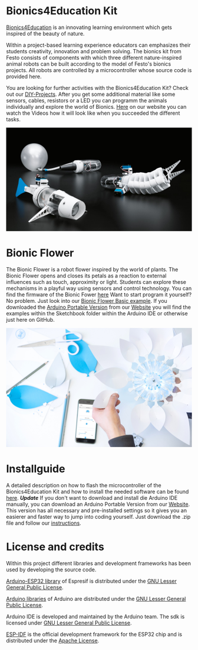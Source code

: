 # Bionics4Education Kit

[Bionics4Education](https://www.bionics4education.com/web/lang/de/1_education.html) is an innovating learning environment which gets inspired of the beauty of nature.

Within a project-based learning experience educators can emphasizes their students creativity, innovation and problem solving.
The bionics kit from Festo consists of components with which three different nature-inspired animal robots can be built according to the model of Festo's bionics projects. All robots are controlled by a microcontroller whose source code is provided here.

You are looking for further activities with the Bionics4Education Kit? Check out our [DIY-Projects](https://github.com/Festo-se/Bionics4Education/tree/master/bionic_kit/DIY_Projects). After you get some additional material like some sensors, cables, resistors or a LED you can programm the animals individually and explore the world of Bionics.  [Here](https://www.bionics4education.com/startseite/stem/diy-projects) on our website you can watch the Videos how it will look like when you succeeded  the different tasks.

![b4e_kit](/img/b4e_composing.JPG)


# Bionic Flower
The Bionic Flower is a robot flower inspired by the world of plants. The Bionic Flower opens and closes its petals as a reaction to external influences such as touch, approximity or light. Students can explore these mechanisms in a playful way using sensors and control technology. You can find the firmware of the Bionic Fower [here](https://github.com/Festo-se/Bionics4Education/tree/master/bionic_flower)
Want to start program it yourself? No problem. Just look into our [Bionic Flower Basic example](https://github.com/Festo-se/Bionics4Education/tree/master/bionic_flower/Start_Coding_yourself). If you downloaded the [Arduino Portable Version](https://github.com/Festo-se/Bionics4Education/tree/master/Arduino_Portable) from our [Website](https://www.bionics4education.com/home/support?lang=de=) you will find the examples within the Sketchbook folder within the Arduino IDE or otherwise just here on GitHub. 

![Bionic-Flower-1](/img/Bionic-Flower-1.JPG)

# Installguide

A detailed description on how to flash the microcontroller of the Bionics4Education Kit and how to install the needed software can be found [here](https://github.com/Festo-se/Bionics4EducationKit/blob/master/installguide/mainfile/install_guide.md).
***Update*** If you don't want to download and install die Arduino IDE manually, you can download an Arduino Portable Version from our [Website](https://www.bionics4education.com/home/support?lang=de=).  This version has all necessary and pre-installed settings so it gives you an easierer and faster way to jump into coding yourself. Just download the .zip file and follow our [instructions](https://github.com/Festo-se/Bionics4Education/tree/master/Arduino_Portable). 


# License and credits

Within this project different libraries and development frameworks has been used by developing the source code.

[Arduino-ESP32 library](https://github.com/espressif/arduino-esp32) of Espresif is distributed under the [GNU Lesser General Public License](https://github.com/espressif/arduino-esp32/blob/master/LICENSE.md).

[Arduino libraries](https://github.com/arduino-libraries?q=&type=&language=) of Arduino are distributed under the [GNU Lesser General Public License](https://github.com/espressif/arduino-esp32/blob/master/LICENSE.md).

Arduino IDE is developed and maintained by the Arduino team. The sdk is licensed under  [GNU Lesser General Public License](https://github.com/espressif/arduino-esp32/blob/master/LICENSE.md).

[ESP-IDF](https://github.com/espressif/esp-idf) is the official development framework for the ESP32 chip and is distributed under the [Apache License](https://github.com/espressif/esp-idf/blob/master/LICENSE).
